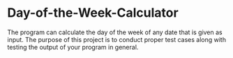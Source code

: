 # Day-of-the-Week-Calculator
The program can calculate the day of the week of any date that is given as input.  The purpose of this project is to conduct proper test cases along with testing the output of your program in general.
